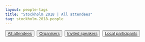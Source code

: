 ```yaml
---
layout: people-tags
title: "Stockholm 2018 | All attendees"
tag: stockholm-2018-people
---
```

<button class="grey"><a class="linkbutton" href="/tag/stockholm-2018-people">
  All attendees
</a></button>&nbsp;
<button class="grey"><a class="linkbutton" href="/tag/stockholm-2018-organiser">
  Organisers
</a></button>&nbsp;
<button class="grey"><a class="linkbutton" href="/tag/stockholm-2018-speaker">
  Invited speakers
</a></button>&nbsp;
<button class="grey"><a class="linkbutton" href="/tag/stockholm-2018-local">
  Local participants
</a></button>